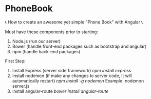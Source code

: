 # PhoneBook
:telephone_receiver: How to create an awesome yet simple "Phone Book" with Angular :telephone_receiver:

Must have these components prior to starting:
1) Node.js (run our server)
2) Bower (handle front-end packages such as bootstrap and angular)
3) npm (handle back-end packages)

First Step:
1) Install Express (server side framework) *npm install express*
2) Install nodemon (if make any changes to server code, it will automatically restart) *npm install -g nodemon* 
    Example: nodemon server.js 
3) Install angular-route *bower install angular-route*